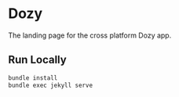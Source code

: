 # Dozy

The landing page for the cross platform Dozy app.

## Run Locally

```bash
bundle install
bundle exec jekyll serve
```
